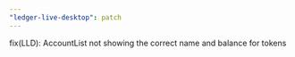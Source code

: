 ```yaml
---
"ledger-live-desktop": patch
---
```


fix(LLD): AccountList not showing the correct name and balance for tokens
